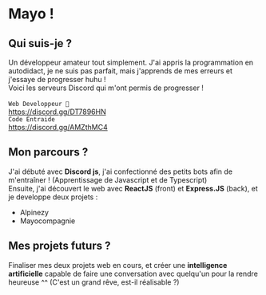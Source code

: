 # Mayo !
## Qui suis-je ?
Un développeur amateur tout simplement. J'ai appris la programmation en autodidact, je ne suis pas parfait, mais j'apprends de mes erreurs et j'essaye de progresser huhu !
<br/>
Voici les serveurs Discord qui m'ont permis de progresser !
<br/>
<br/>
`Web Developpeur 🥥`
<br/>
https://discord.gg/DT7896HN
<br/>
`Code Entraide`
<br/>
https://discord.gg/AMZthMC4
## Mon parcours ?
J'ai débuté avec __Discord js__, j'ai confectionné des petits bots afin de m'entraîner ! (Apprentissage de Javascript et de Typescript)
<br/>
Ensuite, j'ai découvert le web avec __ReactJS__ (front) et __Express.JS__ (back), et je developpe deux projets :
- Alpinezy
- Mayocompagnie
## Mes projets futurs ?
Finaliser mes deux projets web en cours, et créer une __intelligence artificielle__ capable de faire une conversation avec quelqu'un pour la rendre heureuse ^^
(C'est un grand rêve, est-il réalisable ?)
